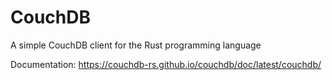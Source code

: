 # CouchDB
A simple CouchDB client for the Rust programming language

Documentation: https://couchdb-rs.github.io/couchdb/doc/latest/couchdb/
